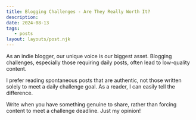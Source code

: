 ```yaml
---
title: Blogging Challenges - Are They Really Worth It?
description:
date: 2024-08-13
tags:
   - posts
layout: layouts/post.njk
---
```


As an indie blogger, our unique voice is our biggest asset. Blogging challenges, especially those requiring daily posts, often lead to low-quality content.

I prefer reading spontaneous posts that are authentic, not those written solely to meet a daily challenge goal. As a reader, I can easily tell the difference.

Write when you have something genuine to share, rather than forcing content to meet a challenge deadline. Just my opinion!
